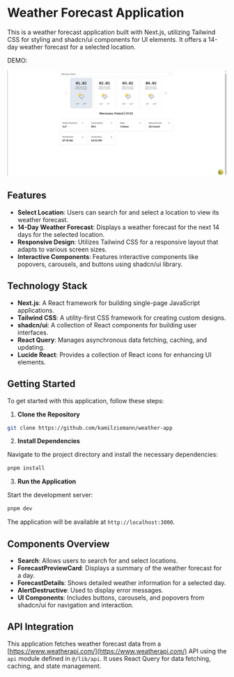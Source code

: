 # Weather Forecast Application

This is a weather forecast application built with Next.js, utilizing Tailwind CSS for styling and shadcn/ui components for UI elements. It offers a 14-day weather forecast for a selected location.

DEMO:

![App example](.github/weather-app-example.png)

## Features

- **Select Location**: Users can search for and select a location to view its weather forecast.
- **14-Day Weather Forecast**: Displays a weather forecast for the next 14 days for the selected location.
- **Responsive Design**: Utilizes Tailwind CSS for a responsive layout that adapts to various screen sizes.
- **Interactive Components**: Features interactive components like popovers, carousels, and buttons using shadcn/ui library.

## Technology Stack

- **Next.js**: A React framework for building single-page JavaScript applications.
- **Tailwind CSS**: A utility-first CSS framework for creating custom designs.
- **shadcn/ui**: A collection of React components for building user interfaces.
- **React Query**: Manages asynchronous data fetching, caching, and updating.
- **Lucide React**: Provides a collection of React icons for enhancing UI elements.

## Getting Started

To get started with this application, follow these steps:

1. **Clone the Repository**

```bash
git clone https://github.com/kamilziemann/weather-app
```

2. **Install Dependencies**

Navigate to the project directory and install the necessary dependencies:

```bash
pnpm install
```

3. **Run the Application**

Start the development server:

```bash
pnpm dev
```

The application will be available at `http://localhost:3000`.

## Components Overview

- **Search**: Allows users to search for and select locations.
- **ForecastPreviewCard**: Displays a summary of the weather forecast for a day.
- **ForecastDetails**: Shows detailed weather information for a selected day.
- **AlertDestructive**: Used to display error messages.
- **UI Components**: Includes buttons, carousels, and popovers from shadcn/ui for navigation and interaction.

## API Integration

This application fetches weather forecast data from a [https://www.weatherapi.com/](https://www.weatherapi.com/) API using the `api` module defined in `@/lib/api`. It uses React Query for data fetching, caching, and state management.
